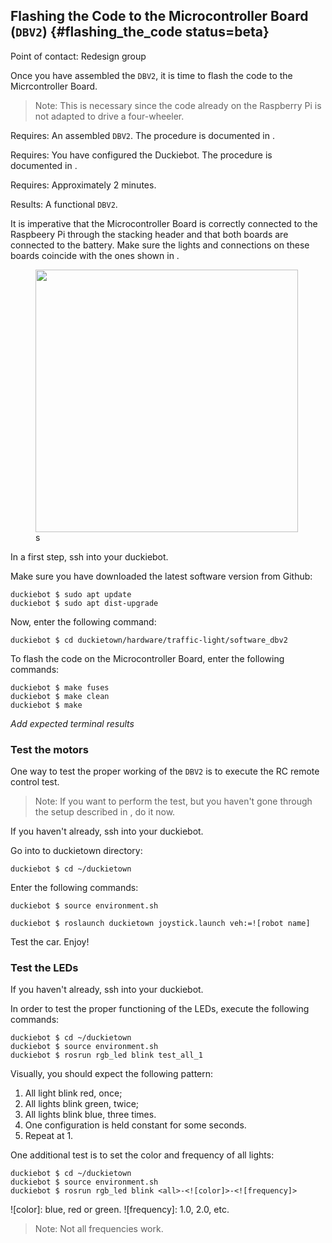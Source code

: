 ## Flashing the Code to the Microcontroller Board (`DBV2`) {#flashing_the_code status=beta}

Point of contact: Redesign group

Once you have assembled the `DBV2`, it is time to flash the code to the Micrcontroller Board.

> Note: This is necessary since the code already on the Raspberry Pi is not adapted to drive a four-wheeler.

<div class='requirements' markdown="1">

Requires: An assembled `DBV2`. The procedure is documented in [](#assembling_dbv2).  

Requires: You have configured the Duckiebot. The procedure is documented in [](#setup-duckiebot).  

Requires: Approximately 2 minutes.  

Results: A functional `DBV2`.  

</div>

It is imperative that the Microcontroller Board is correctly connected to the Raspbeery Pi through the stacking header and that both boards are connected to the battery. Make sure the lights and connections on these boards coincide with the ones shown in [](#fig:boards_connections).

<figure id="fig:boards_connections" figure-caption="Raspbery Pi and Microcontroller Board">
     <img src="" style='width:30em'/>s
</figure>

In a first step, ssh into your duckiebot.  

Make sure you have downloaded the latest software version from Github:

    duckiebot $ sudo apt update
    duckiebot $ sudo apt dist-upgrade

Now, enter the following command:

    duckiebot $ cd duckietown/hardware/traffic-light/software_dbv2

To flash the code on the Microcontroller Board, enter the following commands:

    duckiebot $ make fuses
    duckiebot $ make clean
    duckiebot $ make

_Add expected terminal results_

### Test the motors

One way to test the proper working of the `DBV2` is to execute the RC remote control test.

> Note: If you want to perform the test, but you haven't gone through the setup described in [](#rc-control), do it now.

If you haven't already, ssh into your duckiebot.

Go into to duckietown directory:

    duckiebot $ cd ~/duckietown

Enter the following commands:

    duckiebot $ source environment.sh

    duckiebot $ roslaunch duckietown joystick.launch veh:=![robot name]

Test the car. Enjoy!

### Test the LEDs

If you haven't already, ssh into your duckiebot.

In order to test the proper functioning of the LEDs, execute the following commands:

    duckiebot $ cd ~/duckietown
    duckiebot $ source environment.sh
    duckiebot $ rosrun rgb_led blink test_all_1

Visually, you should expect the following pattern:

1. All light blink red, once;
2. All lights blink green, twice;
3. All lights blink blue, three times.
4. One configuration is held constant for some seconds.
5. Repeat at 1.

One additional test is to set the color and frequency of all lights:

    duckiebot $ cd ~/duckietown
    duckiebot $ source environment.sh
    duckiebot $ rosrun rgb_led blink <all>-<![color]>-<![frequency]>

![color]: blue, red or green.
![frequency]: 1.0, 2.0, etc.

> Note: Not all frequencies work.
